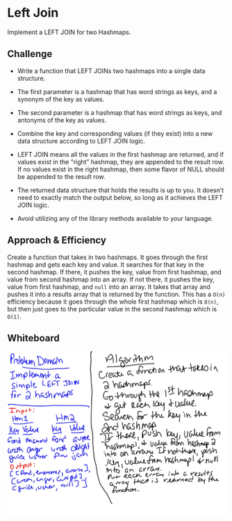 # Left Join
Implement a LEFT JOIN for two Hashmaps.

## Challenge
- Write a function that LEFT JOINs two hashmaps into a single data structure.

- The first parameter is a hashmap that has word strings as keys, and a synonym of the key as values.

- The second parameter is a hashmap that has word strings as keys, and antonyms of the key as values.

- Combine the key and corresponding values (if they exist) into a new data structure according to LEFT JOIN logic.

- LEFT JOIN means all the values in the first hashmap are returned, and if values exist in the “right” hashmap, they are appended to the result row. If no values exist in the right hashmap, then some flavor of NULL should be appended to the result row.

- The returned data structure that holds the results is up to you. It doesn’t need to exactly match the output below, so long as it achieves the LEFT JOIN logic.

- Avoid utilizing any of the library methods available to your language.


## Approach & Efficiency
Create a function that takes in two hashmaps. It goes through the first hashmap and gets each key and value. It searches for that key in the second hashmap. If there, it pushes the key, value from first hashmap, and value from second hashmap into an array. If not there, it pushes the key, value from first hashmap, and `null` into an array. It takes that array and pushes it into a results array that is returned by the function. This has a `O(n)` efficiency because it goes through the whole first hashmap which is `O(n)`, but then just goes to the particular value in the second hashmap which is `O(1)`.


## Whiteboard
![whiteboard](left-join.jpg)